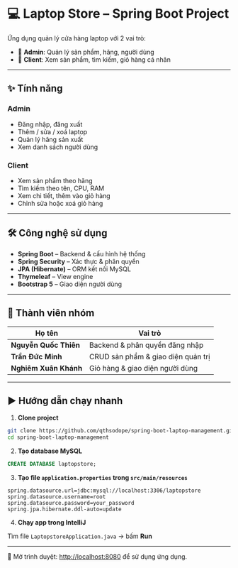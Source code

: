 # 💻 Laptop Store – Spring Boot Project

Ứng dụng quản lý cửa hàng laptop với 2 vai trò:

- 👑 **Admin**: Quản lý sản phẩm, hãng, người dùng
- 🛒 **Client**: Xem sản phẩm, tìm kiếm, giỏ hàng cá nhân

---

## ✨ Tính năng

### Admin
- Đăng nhập, đăng xuất
- Thêm / sửa / xoá laptop
- Quản lý hãng sản xuất
- Xem danh sách người dùng

### Client
- Xem sản phẩm theo hãng
- Tìm kiếm theo tên, CPU, RAM
- Xem chi tiết, thêm vào giỏ hàng
- Chỉnh sửa hoặc xoá giỏ hàng

---

## 🛠️ Công nghệ sử dụng
- **Spring Boot** – Backend & cấu hình hệ thống  
- **Spring Security** – Xác thực & phân quyền  
- **JPA (Hibernate)** – ORM kết nối MySQL  
- **Thymeleaf** – View engine  
- **Bootstrap 5** – Giao diện người dùng  

---

## 👥 Thành viên nhóm

| Họ tên               | Vai trò                                     |
|----------------------|----------------------------------------------|
| **Nguyễn Quốc Thiên**   | Backend & phân quyền đăng nhập              |
| **Trần Đức Minh**       | CRUD sản phẩm & giao diện quản trị          |
| **Nghiêm Xuân Khánh**   | Giỏ hàng & giao diện người dùng             |

---

## ▶️ Hướng dẫn chạy nhanh

1. **Clone project**

```bash
git clone https://github.com/qthsodope/spring-boot-laptop-management.git
cd spring-boot-laptop-management
```

2. **Tạo database MySQL**

```sql
CREATE DATABASE laptopstore;
```

3. **Tạo file `application.properties` trong `src/main/resources`**

```properties
spring.datasource.url=jdbc:mysql://localhost:3306/laptopstore
spring.datasource.username=root
spring.datasource.password=your_password
spring.jpa.hibernate.ddl-auto=update
```

4. **Chạy app trong IntelliJ**

Tìm file `LaptopstoreApplication.java` → bấm **Run**

---

📍 Mở trình duyệt: [http://localhost:8080](http://localhost:8080) để sử dụng ứng dụng.
